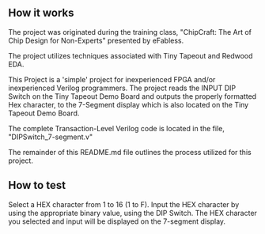 <!---

This file is used to generate your project datasheet. Please fill in the information below and delete any unused
sections.

You can also include images in this folder and reference them in the markdown. Each image must be less than
512 kb in size, and the combined size of all images must be less than 1 MB.
-->

## How it works

The project was originated during the training class, "ChipCraft: The Art of Chip Design for Non-Experts" presented by eFabless.

The project utilizes techniques associated with Tiny Tapeout and Redwood EDA.

This Project is a 'simple' project for inexperienced FPGA and/or inexperienced Verilog programmers. The project reads the INPUT DIP Switch on the Tiny Tapeout Demo Board and outputs the properly formatted Hex character, to the 7-Segment display which is also located on the Tiny Tapeout Demo Board.

The complete Transaction-Level Verilog code is located in the file, "DIPSwitch_7-segment.v"

The remainder of this README.md file outlines the process utilized for this project.

## How to test

Select a HEX character from 1 to 16 (1 to F).  Input the HEX character by using the appropriate binary value, using the DIP Switch. The HEX character you selected and input will be displayed on the 7-segment display.
